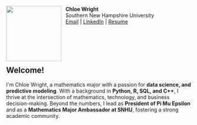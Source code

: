 <img src="https://chloejw.github.io/chlophoto.jpg" align="left" width=150>&nbsp; **Chloe Wright**  
&nbsp; Southern New Hampshire University  
&nbsp; [Email](mailto:chloejwright48@gmail.com) | [LinkedIn](https://linkedin.com/in/chloe-wright) | [Resume](https://chloejw.github.io/Resume-Wright.pdf)  

<br/>
<br/>
<br/>
<br/>



##  Welcome!  

I'm Chloe Wright, a mathematics major with a passion for **data science, and predictive modeling**. 
With a background in **Python, R, SQL, and C++**, I thrive at the intersection of mathematics, technology, and business decision-making. Beyond the numbers, I lead as **President of Pi Mu Epsilon** and as a **Mathematics Major Ambassador at SNHU**, fostering a strong academic community.
